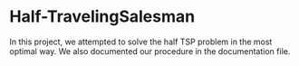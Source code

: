 # Half-TravelingSalesman
In this project, we attempted to solve the half TSP problem in the most optimal way. We also documented our procedure in the documentation file. 
